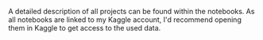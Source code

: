 A detailed description of all projects can be found within the notebooks. As all notebooks are linked to my Kaggle account, I'd recommend opening them in Kaggle
to get access to the used data.
